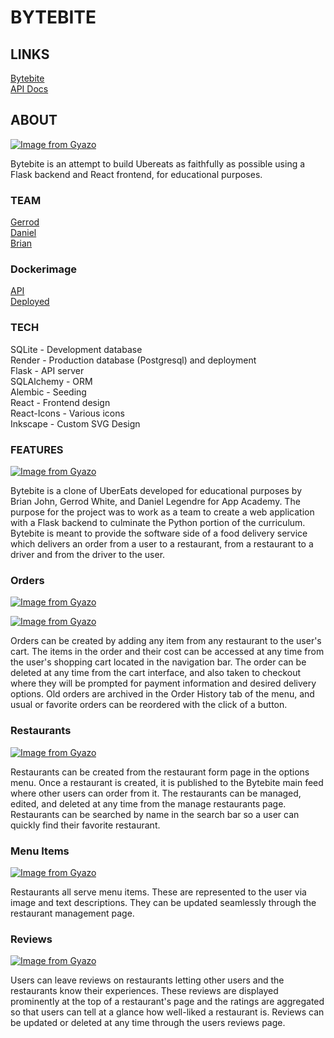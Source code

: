 # BYTEBITE

## LINKS

[Bytebite](TBD.url)
<br/>
[API Docs](https://github.com/bmj1988/byte-bite/wiki)
<br/>
## ABOUT

[![Image from Gyazo](https://i.gyazo.com/616b0d03b97d5cd66d8e9cb4ebbc8570.gif)](https://gyazo.com/616b0d03b97d5cd66d8e9cb4ebbc8570)

Bytebite is an attempt to build Ubereats as faithfully as possible using a Flask backend and React frontend, for educational purposes.

### TEAM

[Gerrod](https://github.com/gerrodww)
<br/>
[Daniel](https://github.com/dlegendre1)
<br/>
[Brian](https://github.com/bmj1988)

### Dockerimage

[API](TBD.url)
<br/>
[Deployed]([TBD.url](https://byte-bite-img.onrender.com/)https://byte-bite-img.onrender.com/)

### TECH

SQLite - Development database
<br/>
Render - Production database (Postgresql) and deployment
<br/>
Flask - API server
<br/>
SQLAlchemy - ORM
<br/>
Alembic - Seeding
<br/>
React - Frontend design
<br/>
React-Icons - Various icons
<br/>
Inkscape - Custom SVG Design

### FEATURES

[![Image from Gyazo](https://i.gyazo.com/735ac14b8a052dd86ced2b75cb54fb0b.jpg)](https://gyazo.com/735ac14b8a052dd86ced2b75cb54fb0b)


Bytebite is a clone of UberEats developed for educational purposes by Brian John, Gerrod White, and Daniel Legendre for App Academy. The purpose for the project was to work as a team to create a web application with a Flask backend to culminate the Python portion of the curriculum. Bytebite is meant to provide the software side of a food delivery service which delivers an order from a user to a restaurant, from a restaurant to a driver and from the driver to the user.

### Orders

[![Image from Gyazo](https://i.gyazo.com/3c8def50cff64a735780ad7c55dd89d4.png)](https://gyazo.com/3c8def50cff64a735780ad7c55dd89d4)

[![Image from Gyazo](https://i.gyazo.com/23372e3a4ab5bd91aefb64ae66703308.png)](https://gyazo.com/23372e3a4ab5bd91aefb64ae66703308)

Orders can be created by adding any item from any restaurant to the user's cart. The items in the order and their cost can be accessed at any time from the user's shopping cart located in the navigation bar. The order can be deleted at any time from the cart interface, and also taken to checkout where they will be prompted for payment information and desired delivery options. Old orders are archived in the Order History tab of the menu, and usual or favorite orders can be reordered with the click of a button.

### Restaurants

[![Image from Gyazo](https://i.gyazo.com/3bb06f85c180da280ccad4d9ca9db117.png)](https://gyazo.com/3bb06f85c180da280ccad4d9ca9db117)

Restaurants can be created from the restaurant form page in the options menu. Once a restaurant is created, it is published to the Bytebite main feed where other users can order from it. The restaurants can be managed, edited, and deleted at any time from the manage restaurants page. Restaurants can be searched by name in the search bar so a user can quickly find their favorite restaurant.

### Menu Items

[![Image from Gyazo](https://i.gyazo.com/9dda37a871389c259127fb72dfad1630.jpg)](https://gyazo.com/9dda37a871389c259127fb72dfad1630)

Restaurants all serve menu items. These are represented to the user via image and text descriptions. They can be updated seamlessly through the restaurant management page.

### Reviews

[![Image from Gyazo](https://i.gyazo.com/426a082a269cf188399e70edbdfba9b4.png)](https://gyazo.com/426a082a269cf188399e70edbdfba9b4)

Users can leave reviews on restaurants letting other users and the restaurants know their experiences. These reviews are displayed prominently at the top of a restaurant's page and the ratings are aggregated so that users can tell at a glance how well-liked a restaurant is. Reviews can be updated or deleted at any time through the users reviews page.
